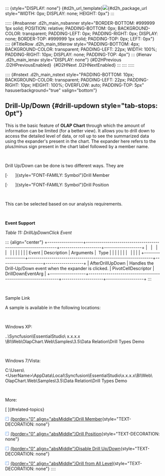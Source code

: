 ::: {style="DISPLAY: none"}
[](ms-xhelp:///?Id=d2h_url_template){#d2h_url_template}![](!package_url!){#d2h_package_url style="WIDTH: 0px; DISPLAY: none; HEIGHT: 0px"}
:::

::::: {#nsbanner .d2h_main_nsbanner style="BORDER-BOTTOM: #999999 1px solid; POSITION: relative; PADDING-BOTTOM: 0px; BACKGROUND-COLOR: transparent; PADDING-LEFT: 0px; PADDING-RIGHT: 0px; DISPLAY: none; BORDER-TOP: #999999 1px solid; PADDING-TOP: 0px; LEFT: 0px"}
:::: {#TitleRow .d2h_main_titlerow style="PADDING-BOTTOM: 4px; BACKGROUND-COLOR: transparent; PADDING-LEFT: 22px; WIDTH: 100%; PADDING-RIGHT: 10px; DISPLAY: none; PADDING-TOP: 4px"}
::: {#ienav .d2h_main_ienav style="DISPLAY: none"}
[](ms-xhelp:///?Id=41410ffc-cd94-484d-a11c-79462c2ada1b){#D2HPrevious .D2HPreviousEnabled}  [](ms-xhelp:///?Id=0e252104-8eba-4b18-a530-8294facadd79){#D2HNext .D2HNextEnabled}
:::
::::
:::::

:::: {#nstext .d2h_main_nstext style="PADDING-BOTTOM: 10px; BACKGROUND-COLOR: transparent; PADDING-LEFT: 22px; PADDING-RIGHT: 10px; HEIGHT: 100%; OVERFLOW: auto; PADDING-TOP: 5px" hasuserbackground="true" valign="bottom"}
## Drill-Up/Down {#drill-updown style="tab-stops: 0pt"}

This is the basic feature of **OLAP Chart** through which the amount of information can be limited (for a better view). It allows you to drill down to access the detailed level of data, or roll up to see the summarized data using the expander's present in the chart. The expander here refers to the plus/minus sign present in the chart label followed by a member name.

 

Drill Up/Down can be done is two different ways. They are

[·      ]{style="FONT-FAMILY: Symbol"}Drill Member

[·      ]{style="FONT-FAMILY: Symbol"}Drill Position

 

This can be selected based on our analysis requirements.

 

**Event Support**

*Table 11: DrillUpDownClick Event*

::: {align="center"}
+------------------+---------------------------------------------------------------+---------------------+-------------------+
|                  |                                                               |                     |                   |
|                  |                                                               |                     |                   |
| Event            | Description                                                   | Arguments           |  Type             |
|                  |                                                               |                     |                   |
|                  |                                                               |                     |                   |
+------------------+---------------------------------------------------------------+---------------------+-------------------+
| AfterDrillUpDown | Handles the Drill-Up/Down event when the expander is clicked. | PivotCellDescriptor | DrillDownEventArg |
+------------------+---------------------------------------------------------------+---------------------+-------------------+
:::

 

Sample Link

A sample is available in the following locations:

 

Windows XP:

..\\Syncfusion\\EssentialStudio\\ x.x.x.x \\BI\\Web\\OlapChart.Web\\Samples\\3.5\\Data Relation\\Drill Types Demo

 

Windows 7/Vista:

C:\\Users\\\<UserName\>\\AppData\\Local\\Syncfusion\\EssentialStudio\\x.x.x.x\\BI\\Web\\ OlapChart.Web\\Samples\\3.5\\Data Relation\\Drill Types Demo

 

More:

[ ]{#related-topics}

[![](button.gif){border="0" align="absMiddle"}Drill Member](ms-xhelp:///?Id=0e252104-8eba-4b18-a530-8294facadd79){style="TEXT-DECORATION: none"}

[![](button.gif){border="0" align="absMiddle"}Drill Position](ms-xhelp:///?Id=ba856406-24a8-4486-a3fc-45ab6a5455ec){style="TEXT-DECORATION: none"}

[![](button.gif){border="0" align="absMiddle"}Disable Drill Up/Down](ms-xhelp:///?Id=c629bf00-ff1a-4baf-921f-74aec2ebb72d){style="TEXT-DECORATION: none"}

[![](button.gif){border="0" align="absMiddle"}Drill from All Level](ms-xhelp:///?Id=dcca7d0e-e24a-4431-922f-8dac4a628b1d){style="TEXT-DECORATION: none"}
::::
